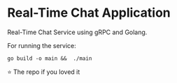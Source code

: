 # Real-Time Chat Application

Real-Time Chat Service using gRPC and Golang.

For running the service:
```
go build -o main &&  ./main
```

⭐ The repo if you loved it
